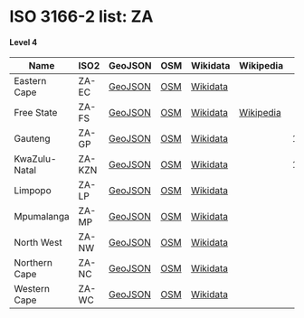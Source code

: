 # ISO 3166-2 list: ZA


#### Level 4
Name | ISO2 | GeoJSON | OSM | Wikidata | Wikipedia | population 
--- | --- | --- | --- | --- | --- | --: 
Eastern Cape | ZA-EC | [GeoJSON](../../export/geojson/q7/iso2/ZA/ZA-EC.geojson) | [OSM](https://www.openstreetmap.org/relation/88574) | [Wikidata](https://www.wikidata.org/wiki/Q130840) |  | 6,436,761
Free State | ZA-FS | [GeoJSON](../../export/geojson/q7/iso2/ZA/ZA-FS.geojson) | [OSM](https://www.openstreetmap.org/relation/92417) | [Wikidata](https://www.wikidata.org/wiki/Q160284) | [Wikipedia](http://en.wikipedia.org/wiki/en%3AFree%20State%20%28province%29) | 2,753,200
Gauteng | ZA-GP | [GeoJSON](../../export/geojson/q7/iso2/ZA/ZA-GP.geojson) | [OSM](https://www.openstreetmap.org/relation/349344) | [Wikidata](https://www.wikidata.org/wiki/Q133083) |  | 12,272,263
KwaZulu-Natal | ZA-KZN | [GeoJSON](../../export/geojson/q7/iso2/ZA/ZA-KZN.geojson) | [OSM](https://www.openstreetmap.org/relation/349390) | [Wikidata](https://www.wikidata.org/wiki/Q81725) |  | 10,267,300
Limpopo | ZA-LP | [GeoJSON](../../export/geojson/q7/iso2/ZA/ZA-LP.geojson) | [OSM](https://www.openstreetmap.org/relation/349547) | [Wikidata](https://www.wikidata.org/wiki/Q134907) |  | 5,404,868
Mpumalanga | ZA-MP | [GeoJSON](../../export/geojson/q7/iso2/ZA/ZA-MP.geojson) | [OSM](https://www.openstreetmap.org/relation/349556) | [Wikidata](https://www.wikidata.org/wiki/Q132410) |  | 2,065,883
North West | ZA-NW | [GeoJSON](../../export/geojson/q7/iso2/ZA/ZA-NW.geojson) | [OSM](https://www.openstreetmap.org/relation/349519) | [Wikidata](https://www.wikidata.org/wiki/Q165956) |  | 3,509,953
Northern Cape | ZA-NC | [GeoJSON](../../export/geojson/q7/iso2/ZA/ZA-NC.geojson) | [OSM](https://www.openstreetmap.org/relation/86720) | [Wikidata](https://www.wikidata.org/wiki/Q132418) |  | 1,145,861
Western Cape | ZA-WC | [GeoJSON](../../export/geojson/q7/iso2/ZA/ZA-WC.geojson) | [OSM](https://www.openstreetmap.org/relation/80501) | [Wikidata](https://www.wikidata.org/wiki/Q127167) |  | 6,844,272
